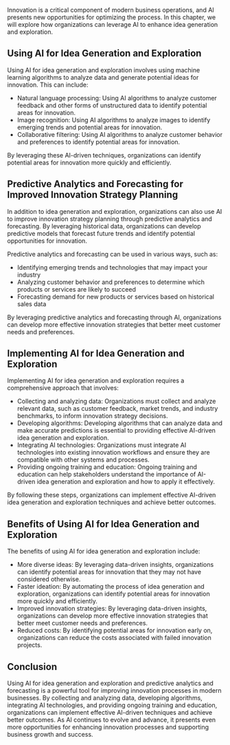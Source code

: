 

Innovation is a critical component of modern business operations, and AI presents new opportunities for optimizing the process. In this chapter, we will explore how organizations can leverage AI to enhance idea generation and exploration.

Using AI for Idea Generation and Exploration
--------------------------------------------

Using AI for idea generation and exploration involves using machine learning algorithms to analyze data and generate potential ideas for innovation. This can include:

* Natural language processing: Using AI algorithms to analyze customer feedback and other forms of unstructured data to identify potential areas for innovation.
* Image recognition: Using AI algorithms to analyze images to identify emerging trends and potential areas for innovation.
* Collaborative filtering: Using AI algorithms to analyze customer behavior and preferences to identify potential areas for innovation.

By leveraging these AI-driven techniques, organizations can identify potential areas for innovation more quickly and efficiently.

Predictive Analytics and Forecasting for Improved Innovation Strategy Planning
------------------------------------------------------------------------------

In addition to idea generation and exploration, organizations can also use AI to improve innovation strategy planning through predictive analytics and forecasting. By leveraging historical data, organizations can develop predictive models that forecast future trends and identify potential opportunities for innovation.

Predictive analytics and forecasting can be used in various ways, such as:

* Identifying emerging trends and technologies that may impact your industry
* Analyzing customer behavior and preferences to determine which products or services are likely to succeed
* Forecasting demand for new products or services based on historical sales data

By leveraging predictive analytics and forecasting through AI, organizations can develop more effective innovation strategies that better meet customer needs and preferences.

Implementing AI for Idea Generation and Exploration
---------------------------------------------------

Implementing AI for idea generation and exploration requires a comprehensive approach that involves:

* Collecting and analyzing data: Organizations must collect and analyze relevant data, such as customer feedback, market trends, and industry benchmarks, to inform innovation strategy decisions.
* Developing algorithms: Developing algorithms that can analyze data and make accurate predictions is essential to providing effective AI-driven idea generation and exploration.
* Integrating AI technologies: Organizations must integrate AI technologies into existing innovation workflows and ensure they are compatible with other systems and processes.
* Providing ongoing training and education: Ongoing training and education can help stakeholders understand the importance of AI-driven idea generation and exploration and how to apply it effectively.

By following these steps, organizations can implement effective AI-driven idea generation and exploration techniques and achieve better outcomes.

Benefits of Using AI for Idea Generation and Exploration
--------------------------------------------------------

The benefits of using AI for idea generation and exploration include:

* More diverse ideas: By leveraging data-driven insights, organizations can identify potential areas for innovation that they may not have considered otherwise.
* Faster ideation: By automating the process of idea generation and exploration, organizations can identify potential areas for innovation more quickly and efficiently.
* Improved innovation strategies: By leveraging data-driven insights, organizations can develop more effective innovation strategies that better meet customer needs and preferences.
* Reduced costs: By identifying potential areas for innovation early on, organizations can reduce the costs associated with failed innovation projects.

Conclusion
----------

Using AI for idea generation and exploration and predictive analytics and forecasting is a powerful tool for improving innovation processes in modern businesses. By collecting and analyzing data, developing algorithms, integrating AI technologies, and providing ongoing training and education, organizations can implement effective AI-driven techniques and achieve better outcomes. As AI continues to evolve and advance, it presents even more opportunities for enhancing innovation processes and supporting business growth and success.
